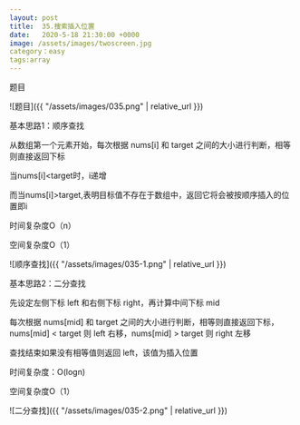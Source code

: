 ```yaml
---
layout: post
title:  35.搜索插入位置
date:   2020-5-18 21:30:00 +0000
image: /assets/images/twoscreen.jpg
category：easy
tags:array
---
```

题目

![题目]({{ "/assets/images/035.png" | relative_url }})


基本思路1：顺序查找

从数组第一个元素开始，每次根据 nums[i] 和 target 之间的大小进行判断，相等则直接返回下标

当nums[i]<target时，i递增

而当nums[i]>target,表明目标值不存在于数组中，返回它将会被按顺序插入的位置即i

时间复杂度O（n）

空间复杂度O（1）

![顺序查找]({{ "/assets/images/035-1.png" | relative_url }})



基本思路2：二分查找

先设定左侧下标 left 和右侧下标 right，再计算中间下标 mid

每次根据 nums[mid] 和 target 之间的大小进行判断，相等则直接返回下标，nums[mid] < target 则 left 右移，nums[mid] > target 则 right 左移

查找结束如果没有相等值则返回 left，该值为插入位置

时间复杂度：O(logn)

空间复杂度O（1）

![二分查找]({{ "/assets/images/035-2.png" | relative_url }})



